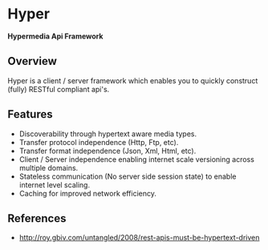 Hyper
=====

**Hypermedia Api Framework**

## Overview

Hyper is a client / server framework which enables you to quickly construct (fully) RESTful compliant api's.

## Features

- Discoverability through hypertext aware media types.
- Transfer protocol independence (Http, Ftp, etc).
- Transfer format independence (Json, Xml, Html, etc).
- Client / Server independence enabling internet scale versioning across multiple domains.
- Stateless communication (No server side session state) to enable internet level scaling.
- Caching for improved network efficiency.

## References

- http://roy.gbiv.com/untangled/2008/rest-apis-must-be-hypertext-driven
